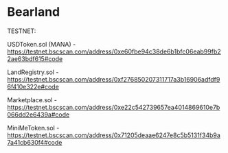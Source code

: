 # Bearland

TESTNET: 

USDToken.sol (MANA) - https://testnet.bscscan.com/address/0xe60fbe94c38de6b1bfc06eab99fb22ae63bdf615#code

LandRegistry.sol - https://testnet.bscscan.com/address/0xf276850207311717a3b16906adfdf96f410e322e#code

Marketplace.sol - https://testnet.bscscan.com/address/0xe22c542739657ea4014869610e7b066dd2e6439a#code

MiniMeToken.sol - https://testnet.bscscan.com/address/0x71205deaae6247e8c5b5131f34b9a7a41cb630f4#code
